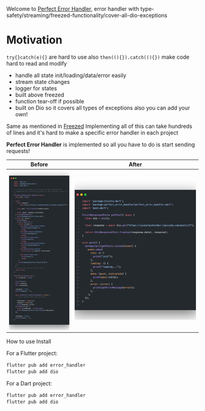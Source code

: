Welcome to [Perfect Error Handler](https://pub.dev/packages/error_handler), error handler with type-safety/streaming/freezed-functionality/cover-all-dio-exceptions

# Motivation
`try{}catch(e){}` are hard to use also `then((){}).catch((){})` make code hard to read and modify



- handle all state init/loading/data/error easily
- stream state changes 
- logger for states
- built above freezed
- function tear-off if possible
- built on Dio so it covers all types of exceptions also you can add your own!

Same as mentioned in [Freezed](https://pub.dev/packages/freezed)
Implementing all of this can take hundreds of lines
and it's hard to make a specific error handler in each project

**Perfect Error Handler** is implemented so all you have to do is start sending requests!

| Before                          | After                          |
| ------------------------------- | ------------------------------ |
| ![before](readme/before.png) | ![before](readme/after.png) |


How to use
Install

For a Flutter project:
```cmd
flutter pub add error_handler
flutter pub add dio
```

For a Dart project:
```cmd
flutter pub add error_handler
flutter pub add dio
```


